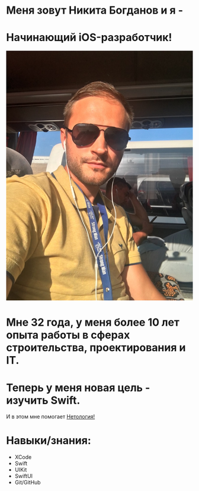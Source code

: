 # Меня зовут Никита Богданов и я -  
# Начинающий iOS-разработчик!

![Фото](img/photo.JPG)

# Мне 32 года, у меня более 10 лет опыта работы в сферах строительства, проектирования и IT.  
# Теперь у меня новая цель - изучить Swift.  
И в этом мне помогает [Нетология!](https://netology.ru "Да, да, именно Нетология!") 

# Навыки/знания:
- XCode
- Swift
- UIKit
- SwiftUI
- Git/GitHub